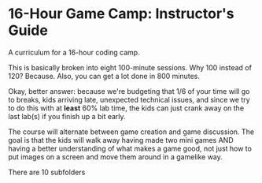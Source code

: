 # 16-Hour Game Camp: Instructor's Guide
A curriculum for a 16-hour coding camp. 

This is basically broken into eight 100-minute sessions. Why 100 instead of 120? Because. Also, you can get a lot done in 800 minutes.

Okay, better answer: because we're budgeting that 1/6 of your time will go to breaks, kids arriving late, unexpected technical issues, and since we try to do this with at **least** 60% lab time, the kids can just crank away on the last lab(s) if you finish up a bit early.

The course will alternate between game creation and game discussion. The goal is that the kids will walk away having made two mini games AND having a better understanding of what makes a game good, not just how to put images on a screen and move them around in a gamelike way.

There are 10 subfolders 
